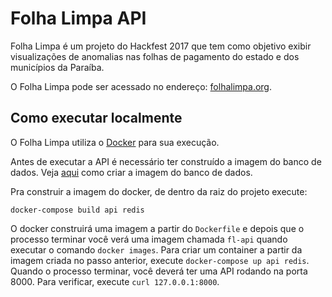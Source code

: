 # Folha Limpa API

Folha Limpa é um projeto do Hackfest 2017 que tem como objetivo exibir visualizações de anomalias nas folhas de pagamento do estado e dos municípios da Paraíba.

O Folha Limpa pode ser acessado no endereço: [folhalimpa.org](http://folhalimpa.org/).

## Como executar localmente

O Folha Limpa utiliza o [Docker](https://www.docker.com) para sua execução.

Antes de executar a API é necessário ter construído a imagem do banco de dados. Veja [aqui](https://github.com/folhalimpa/folhalimpa-db) como criar a imagem do banco de dados.

Pra construir a imagem do docker, de dentro da raiz do projeto execute:

`docker-compose build api redis`

O docker construirá uma imagem a partir do `Dockerfile` e depois que o processo terminar você verá uma imagem chamada `fl-api` quando executar o comando `docker images`. Para criar um container a partir da imagem criada no passo anterior, execute `docker-compose up api redis`. Quando o processo terminar, você deverá ter uma API rodando na porta 8000. Para verificar, execute `curl 127.0.0.1:8000`.
